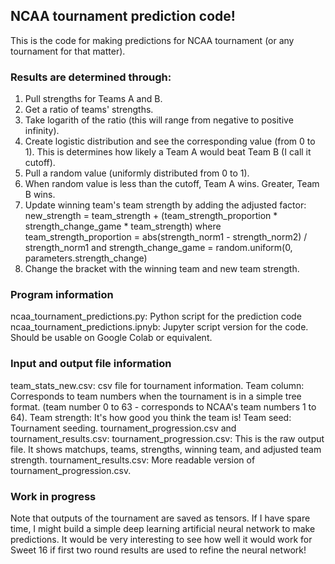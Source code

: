 ## NCAA tournament prediction code!
This is the code for making predictions for NCAA tournament (or any tournament for that matter).

### Results are determined through:
  1. Pull strengths for Teams A and B.
  2. Get a ratio of teams' strengths.
  3. Take logarith of the ratio (this will range from negative to positive infinity).
  4. Create logistic distribution and see the corresponding value (from 0 to 1). This is
     determines how likely a Team A would beat Team B (I call it cutoff).
  5. Pull a random value (uniformly distributed from 0 to 1).
  6. When random value is less than the cutoff, Team A wins. Greater, Team B wins.
  7. Update winning team's team strength by adding the adjusted factor:
     new_strength = team_strength + (team_strength_proportion * strength_change_game * team_strength)
     where team_strength_proportion = abs(strength_norm1 - strength_norm2) / strength_norm1 and
     strength_change_game = random.uniform(0, parameters.strength_change)
  8. Change the bracket with the winning team and new team strength.

### Program information
ncaa_tournament_predictions.py: Python script for the prediction code
ncaa_tournament_predictions.ipnyb: Jupyter script version for the code. 
  Should be usable on Google Colab or equivalent.

### Input and output file information
team_stats_new.csv: csv file for tournament information. 
  Team column: Corresponds to team numbers when the tournament is in a simple tree format. 
    (team number 0 to 63 - corresponds to NCAA's team numbers 1 to 64).
  Team strength: It's how good you think the team is!
  Team seed: Tournament seeding. 
tournament_progression.csv and tournament_results.csv:
  tournament_progression.csv: This is the raw output file. It shows matchups, teams, strengths,
    winning team, and adjusted team strength.
  tournament_results.csv: More readable version of tournament_progression.csv.

### Work in progress
Note that outputs of the tournament are saved as tensors. If I have spare time, I might build a 
  simple deep learning artificial neural network to make predictions. It would be very interesting 
  to see how well it would work for Sweet 16 if first two round results are used to refine the
  neural network!
